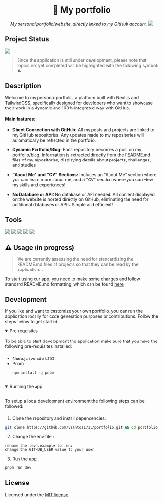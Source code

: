 <!-- h1 with the repo title -->
<h1 align="center">🌊 My portfolio</h1>

<p align="center">
  <!-- i with a short description abou the app -->
  <i align="center">My personal portfolio/website, directly linked to my GitHub account.</i>
    <!-- img with a printscreen from the project, with the src to 5GITHUB -->
  <img src="https://raw.githubusercontent.com/vsantos1711/portfolio/main/public/assets/project-example.png" />
</p>

## Project Status

<img src="https://img.shields.io/static/v1?label=STATUS&message=IN%20PROGRESS&color=blue&style=for-the-badge"/>
 
> Since the application is still under development, please note that topics not yet completed will be highlighted with the following symbol: ⚠️

## Description

Welcome to my personal portfolio, a platform built with Next.js and TailwindCSS, specifically designed for developers who want to showcase their work in a dynamic and 100% integrated way with GitHub.

#### Main features:

* **Direct Connection with GitHub:** All my posts and projects are linked to my GitHub repositories. Any updates made to my repositories will automatically be reflected in the portfolio.

* **Dynamic Portfolio/Blog:** Each repository becomes a post on my portfolio/blog. Information is extracted directly from the README.md files of my repositories, displaying details about projects, challenges, and studies.

- **"About Me" and "CV" Sections:** Includes an "About Me" section where you can learn more about me, and a "CV" section where you can view my skills and experiences!

- **No Database or API:** No database or API needed. All content displayed on the website is hosted directly on GitHub, eliminating the need for additional databases or APIs. Simple and efficient!

## Tools

[<img src="https://img.shields.io/badge/next%20js-000000?style=for-the-badge&logo=nextdotjs&logoColor=white" />](https://nextjs.org/)
[<img src="https://img.shields.io/badge/TypeScript-007ACC?style=for-the-badge&logo=typescript&logoColor=white" />](https://www.typescriptlang.org/)
[<img src="https://img.shields.io/badge/Tailwind_CSS-38B2AC?style=for-the-badge&logo=tailwind-css&logoColor=white" />](https://tailwindcss.com/)
[<img src="https://img.shields.io/badge/Vercel-242938?style=for-the-badge&logo=vercel&logoColor=white" />](https://vercel.com/)
[<img src="https://img.shields.io/badge/github-%23121011.svg?style=for-the-badge&logo=github&logoColor=white" />](https://github.com/)


## ⚠️ Usage (in progress)

> We are currently assessing the need for standardizing the README.md files of projects so that they can be read by the application...

To start using our app, you need to make some changes and follow standard README.md formatting, which can be found [here](https://github.com/vsantos1711/useful-things)

## Development

If you like and want to customize your own portfolio, you can run the application locally for code generation purposes or contributions. Follow the steps below to get started:

<details open>
<summary>
Pre-requisites
</summary> <br />
To be able to start development the application make sure that you have the following pre-requisites installed:

###

- Node.js (versão LTS)
- Pnpm
  ```bash
  npm install -g pnpm
  ```

##

</details>

<details open>
<summary>
Running the app
</summary> <br />

To setup a local development environment the following steps can be followed:

###

1. Clone the repository and install dependencies:

```bash
git clone https://github.com/vsantos1711/portfolio.git && cd portfolio && pnpm install
```

2. Change the env file :

```
rename the .evn.example to .env
change the GITHUB_USER value to your user
```

3. Run the app:

```bash
pnpm run dev
```

</details>

## License

Licensed under the [MIT license](LICENSE.md).
